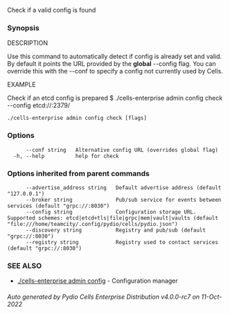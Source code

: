 Check if a valid config is found

### Synopsis


DESCRIPTION

  Use this command to automatically detect if config is already set and valid. 
  By default it points the URL provided by the **global** --config flag.
  You can override this with the --conf to specify a config not currently used by Cells. 

EXAMPLE

  Check if an etcd config is prepared 
  $ ./cells-enterprise admin config check --config etcd://:2379/



```
./cells-enterprise admin config check [flags]
```

### Options

```
      --conf string   Alternative config URL (overrides global flag)
  -h, --help          help for check
```

### Options inherited from parent commands

```
      --advertise_address string   Default advertise address (default "127.0.0.1")
      --broker string              Pub/sub service for events between services (default "grpc://:8030")
      --config string              Configuration storage URL. Supported schemes: etcd|etcd+tls|file|grpc|mem|vault|vaults (default "file:///home/teamcity/.config/pydio/cells/pydio.json")
      --discovery string           Registry and pub/sub (default "grpc://:8030")
      --registry string            Registry used to contact services (default "grpc://:8030")
```

### SEE ALSO

* [./cells-enterprise admin config](./cells-enterprise-admin-config)	 - Configuration manager

###### Auto generated by Pydio Cells Enterprise Distribution v4.0.0-rc7 on 11-Oct-2022
